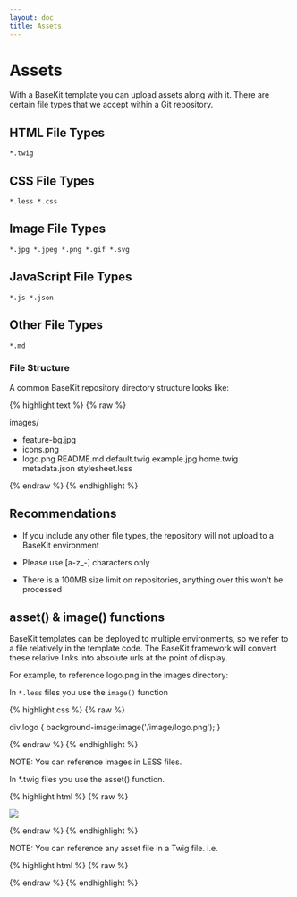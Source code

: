 ```yaml
---
layout: doc
title: Assets
---
```


# Assets
With a BaseKit template you can upload assets along with it. There are certain file types that we accept within a Git repository.

## HTML File Types

```
*.twig
```

## CSS File Types

```
*.less *.css
```

## Image File Types

```
*.jpg *.jpeg *.png *.gif *.svg
```

## JavaScript File Types

```
*.js *.json
```

## Other File Types

```
*.md
```

### File Structure

A common BaseKit repository directory structure looks like:

{% highlight text %}
{% raw %}

images/ 
  - feature-bg.jpg 
  - icons.png 
  - logo.png 
README.md 
default.twig 
example.jpg 
home.twig 
metadata.json 
stylesheet.less

{% endraw %}
{% endhighlight %}

## Recommendations

* If you include any other file types, the repository will not upload to a BaseKit environment

* Please use [a-z_-] characters only

* There is a 100MB size limit on repositories, anything over this won't be processed

## asset() & image() functions

BaseKit templates can be deployed to multiple environments, so we refer to a file relatively in the template code. The BaseKit framework will convert these relative links into absolute urls at the point of display.

For example, to reference logo.png in the images directory:

In ```*.less``` files you use the ```image()``` function

{% highlight css %}
{% raw %}

  div.logo { background-image:image('/image/logo.png'); }

{% endraw %}
{% endhighlight %}

NOTE: You can reference images in LESS files.

In *.twig files you use the asset() function.

{% highlight html %}
{% raw %}

  <img src="//d35onr1h4eb0bw.cloudfront.net/ef8d958/templates/5149d4be5e7f8d92a41a0a8aa131a24d//image/logo.png" />

{% endraw %}
{% endhighlight %}

NOTE: You can reference any asset file in a Twig file. i.e.

{% highlight html %}
{% raw %}

  <link href="//d35onr1h4eb0bw.cloudfront.net/ef8d958/templates/5149d4be5e7f8d92a41a0a8aa131a24d//css/style.css" />

{% endraw %}
{% endhighlight %}
